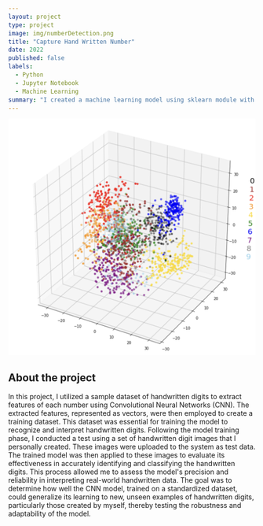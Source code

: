 ```yaml
---
layout: project
type: project
image: img/numberDetection.png
title: "Capture Hand Written Number"
date: 2022
published: false
labels:
  - Python
  - Jupyter Notebook
  - Machine Learning
summary: "I created a machine learning model using sklearn module with sample hand written number datasets."
---
```


<img class="img-fluid" src="../img/numberDetection.png">

## About the project
In this project, I utilized a sample dataset of handwritten digits to extract features of each number using Convolutional Neural Networks (CNN). The extracted features, represented as vectors, were then employed to create a training dataset. This dataset was essential for training the model to recognize and interpret handwritten digits. Following the model training phase, I conducted a test using a set of handwritten digit images that I personally created. These images were uploaded to the system as test data. The trained model was then applied to these images to evaluate its effectiveness in accurately identifying and classifying the handwritten digits. This process allowed me to assess the model's precision and reliability in interpreting real-world handwritten data. The goal was to determine how well the CNN model, trained on a standardized dataset, could generalize its learning to new, unseen examples of handwritten digits, particularly those created by myself, thereby testing the robustness and adaptability of the model.
